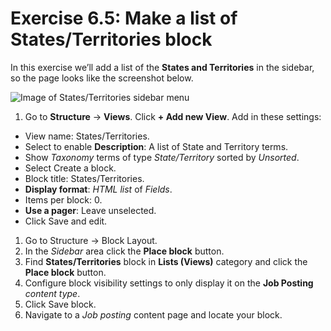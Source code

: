 # Exercise 6.5: Make a list of States/Territories block

In this exercise we’ll add a list of the **States and Territories** in the sidebar, so the page looks like the screenshot below.

![Image of States/Territories sidebar menu](<../.gitbook/assets/114 (1).png>)

1. Go to **Structure** → **Views**. Click **+ Add new View**. Add in these settings:

* View name: States/Territories.
* Select to enable **Description**: A list of State and Territory terms.
* Show _Taxonomy_ terms of type _State/Territory_ sorted by _Unsorted_.
* Select Create a block.
* Block title: States/Territories.
* **Display format**: _HTML list_ of _Fields_.
* Items per block: 0.
* **Use a pager**: Leave unselected.
* Click Save and edit.

1. Go to Structure → Block Layout.
2. In the _Sidebar_ area click the **Place block** button.
3. Find **States/Territories** block in **Lists (Views)** category and click the **Place block** button.
4. Configure block visibility settings to only display it on the **Job Posting** _content type_.
5. Click Save block.
6. Navigate to a _Job posting_ content page and locate your block.

